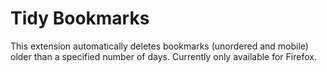 # Tidy Bookmarks

This extension automatically deletes bookmarks (unordered and mobile) older than a specified number of days. Currently only available for Firefox.

